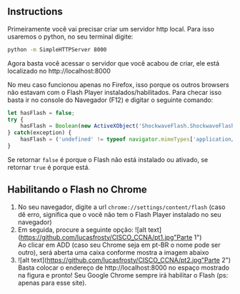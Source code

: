 ## Instructions

Primeiramente você vai precisar criar um servidor http local. Para isso usaremos o python, no seu terminal digite: 
```bash
python -m SimpleHTTPServer 8000
```

Agora basta você acessar o servidor que você acabou de criar, ele está localizado no http://localhost:8000

No meu caso funcionou apenas no Firefox, isso porque os outros browsers não estavam com o Flash Player instalados/habilitados. Para checar isso basta ir no console do Navegador (F12) e digitar o seguinte comando:

```js
let hasFlash = false;
try {
    hasFlash = Boolean(new ActiveXObject('ShockwaveFlash.ShockwaveFlash'));
} catch(exception) {
    hasFlash = ('undefined' != typeof navigator.mimeTypes['application/x-shockwave-flash']);
}
```

Se retornar ``false`` é porque o Flash não está instalado ou ativado, se retornar ``true`` é porque está.


## Habilitando o Flash no Chrome

1. No seu navegador, digite a url ``chrome://settings/content/flash`` (caso dê erro, significa que o você não tem o Flash Player instalado no seu navegador)
2. Em seguida, procure a seguinte opção: 
![alt text](https://github.com/lucasfrosty/CISCO_CCNA/pt1.jpg"Parte 1")  
Ao clicar em ADD (caso seu Chrome seja em pt-BR o nome pode ser outro), será aberta uma caixa conforme mostra a imagem abaixo
3. ![alt text](https://github.com/lucasfrosty/CISCO_CCNA/pt2.jpg"Parte 2")  
Basta colocar o endereço de http://localhost:8000 no espaço mostrado na figura e pronto! Seu Google Chrome sempre irá habilitar o Flash (ps: apenas para esse site).
